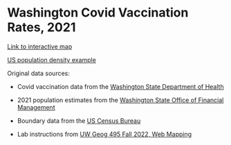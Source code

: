 # Washington Covid Vaccination Rates, 2021

[Link to interactive map](https://aaron-thai.github.io/wacovid2021/index.html)

[US population density example](https://aaron-thai.github.io/wacovid2021/pop_density.html)

Original data sources:

* Covid vaccination data from the [Washington State Department of Health](https://doh.wa.gov/emergencies/covid-19/data-dashboard#tables)

* 2021 population estimates from the [Washington State Office of Financial Management](https://ofm.wa.gov/washington-data-research/population-demographics/population-estimates/april-1-official-population-estimates)

* Boundary data from the [US Census Bureau](https://www.census.gov/geographies/mapping-files/time-series/geo/carto-boundary-file.html)

* Lab instructions from [UW Geog 495 Fall 2022, Web Mapping](https://github.com/jakobzhao/geog495/tree/main/labs/lab04#5-deliverable) 
